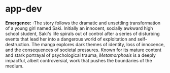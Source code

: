 # app-dev
**Emergence:**
:The story follows the dramatic and unsettling transformation of a young girl named Saki. Initially an innocent, socially awkward high school student, Saki's life spirals out of control after a series of disturbing events that lead her into a dangerous world of exploitation and self-destruction. The manga explores dark themes of identity, loss of innocence, and the consequences of societal pressures. Known for its mature content and stark portrayal of psychological trauma, *Metamorphosis* is a deeply impactful, albeit controversial, work that pushes the boundaries of the medium.
